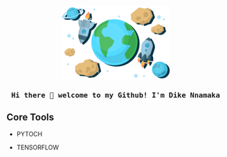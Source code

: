 

<!--
**Nnamaka/Nnamaka** is a ✨ _special_ ✨ repository because its `README.md` (this file) appears on your GitHub profile.

Here are some ideas to get you started:

- 🔭 I’m currently working on ...
- 🌱 I’m currently learning ...
- 👯 I’m looking to collaborate on ...
- 🤔 I’m looking for help with ...
- 💬 Ask me about ...
- 📫 How to reach me: ...
- 😄 Pronouns: ...
- ⚡ Fun fact: ...
#### Design , Build and Maintain ML/DL systems
-->

<!-- ![Design , Build and Maintain ML/DL systems](https://github.com/Nnamaka/Nnamaka/blob/main/pngegg.png) -->
<p align="center">
  <img width="250" src="https://github.com/Nnamaka/Nnamaka/blob/main/pngegg.png">
</p>


<h3 align="center"><samp> Hi there 👋  welcome to my Github! I'm Dike Nnamaka </samp></h3>

## Core Tools
*  PYTOCH

*  TENSORFLOW

